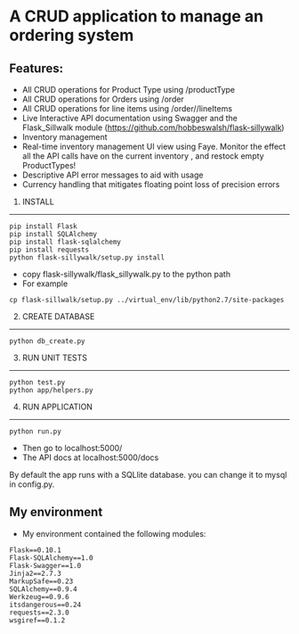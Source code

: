 A CRUD application to manage an ordering system
===============

Features:
-----------------

* All CRUD operations for Product Type using /productType
* All CRUD operations for Orders using /order
* All CRUD operations for line items using /order/<id>/lineItems
* Live Interactive API documentation using Swagger and the Flask_Sillwalk module (https://github.com/hobbeswalsh/flask-sillywalk)
* Inventory management
* Real-time inventory management UI view using Faye. Monitor the effect all the API calls have on the current inventory
, and restock empty ProductTypes!
* Descriptive API error messages to aid with usage
* Currency handling that mitigates floating point loss of precision errors

1. INSTALL
-----------------
```
pip install Flask
pip install SQLAlchemy
pip install flask-sqlalchemy
pip install requests
python flask-sillywalk/setup.py install
```

* copy flask-sillywalk/flask_sillywalk.py to the python path
* For example 
```
cp flask-sillwalk/setup.py ../virtual_env/lib/python2.7/site-packages
```

2. CREATE DATABASE
-----------------
```python db_create.py```


3. RUN UNIT TESTS
-----------------
```
python test.py
python app/helpers.py
```

4. RUN APPLICATION
-----------------
```python run.py```
* Then go to localhost:5000/
* The API docs at localhost:5000/docs

By default the app runs with a SQLlite database. you can change it to mysql in config.py. 





My environment
-----------------
* My environment contained the following modules:

```
Flask==0.10.1
Flask-SQLAlchemy==1.0
Flask-Swagger==1.0
Jinja2==2.7.3
MarkupSafe==0.23
SQLAlchemy==0.9.4
Werkzeug==0.9.6
itsdangerous==0.24
requests==2.3.0
wsgiref==0.1.2
```





